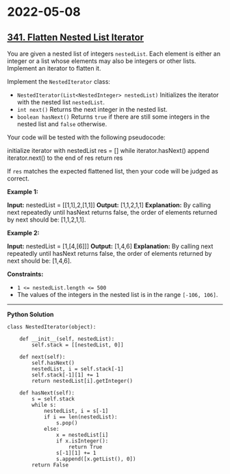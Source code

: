 # 2022-05-08

## [341. Flatten Nested List Iterator](https://leetcode.com/problems/flatten-nested-list-iterator/)

You are given a nested list of integers `nestedList`. Each element is either an integer or a list whose elements may also be integers or other lists. Implement an iterator to flatten it.

Implement the `NestedIterator` class:

- `NestedIterator(List<NestedInteger> nestedList)` Initializes the iterator with the nested list `nestedList`.
- `int next()` Returns the next integer in the nested list.
- `boolean hasNext()` Returns `true` if there are still some integers in the nested list and `false` otherwise.

Your code will be tested with the following pseudocode:

initialize iterator with nestedList
res = \[\]
while iterator.hasNext()
append iterator.next() to the end of res
return res

If `res` matches the expected flattened list, then your code will be judged as correct.

**Example 1:**

**Input:** nestedList = \[\[1,1\],2,\[1,1\]\]
**Output:** \[1,1,2,1,1\]
**Explanation:** By calling next repeatedly until hasNext returns false, the order of elements returned by next should be: \[1,1,2,1,1\].

**Example 2:**

**Input:** nestedList = \[1,\[4,\[6\]\]\]
**Output:** \[1,4,6\]
**Explanation:** By calling next repeatedly until hasNext returns false, the order of elements returned by next should be: \[1,4,6\].

**Constraints:**

- `1 <= nestedList.length <= 500`
- The values of the integers in the nested list is in the range `[-106, 106]`.

---

**Python Solution**

```py3
class NestedIterator(object):

    def __init__(self, nestedList):
        self.stack = [[nestedList, 0]]

    def next(self):
        self.hasNext()
        nestedList, i = self.stack[-1]
        self.stack[-1][1] += 1
        return nestedList[i].getInteger()
            
    def hasNext(self):
        s = self.stack
        while s:
            nestedList, i = s[-1]
            if i == len(nestedList):
                s.pop()
            else:
                x = nestedList[i]
                if x.isInteger():
                    return True
                s[-1][1] += 1
                s.append([x.getList(), 0])
        return False
```
